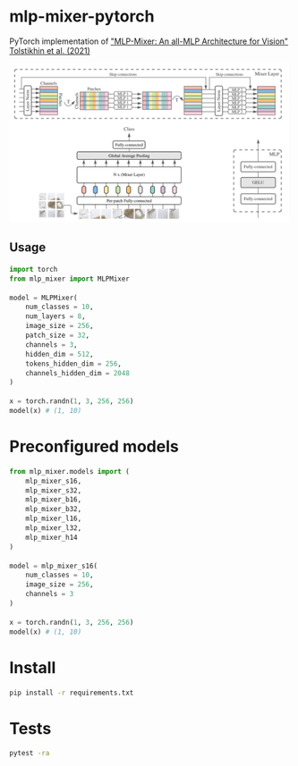 # mlp-mixer-pytorch
PyTorch implementation of ["MLP-Mixer: An all-MLP Architecture for Vision" Tolstikhin et al. (2021)](https://arxiv.org/abs/2105.01601)

<img src="./assets/architecture.png" width="500px"></img>

## Usage

```python
import torch
from mlp_mixer import MLPMixer

model = MLPMixer(
    num_classes = 10,
    num_layers = 8,
    image_size = 256,
    patch_size = 32,
    channels = 3,
    hidden_dim = 512,
    tokens_hidden_dim = 256,
    channels_hidden_dim = 2048
)

x = torch.randn(1, 3, 256, 256)
model(x) # (1, 10)
```

# Preconfigured models
```python
from mlp_mixer.models import (
    mlp_mixer_s16,
    mlp_mixer_s32,
    mlp_mixer_b16,
    mlp_mixer_b32,
    mlp_mixer_l16,
    mlp_mixer_l32,
    mlp_mixer_h14
)

model = mlp_mixer_s16(
    num_classes = 10,
    image_size = 256,
    channels = 3
)

x = torch.randn(1, 3, 256, 256)
model(x) # (1, 10)
```

# Install

```bash
pip install -r requirements.txt
```

# Tests

```bash
pytest -ra
```
